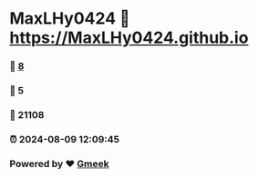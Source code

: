 # MaxLHy0424 :link: https://MaxLHy0424.github.io 
### :page_facing_up: [8](https://MaxLHy0424.github.io/tag.html) 
### :speech_balloon: 5 
### :hibiscus: 21108 
### :alarm_clock: 2024-08-09 12:09:45 
### Powered by :heart: [Gmeek](https://github.com/Meekdai/Gmeek)
